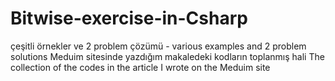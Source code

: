 # Bitwise-exercise-in-Csharp
 çeşitli örnekler ve 2 problem çözümü - various examples and 2 problem solutions
 Meduim sitesinde yazdığım makaledeki kodların toplanmış hali
 The collection of the codes in the article I wrote on the Meduim site